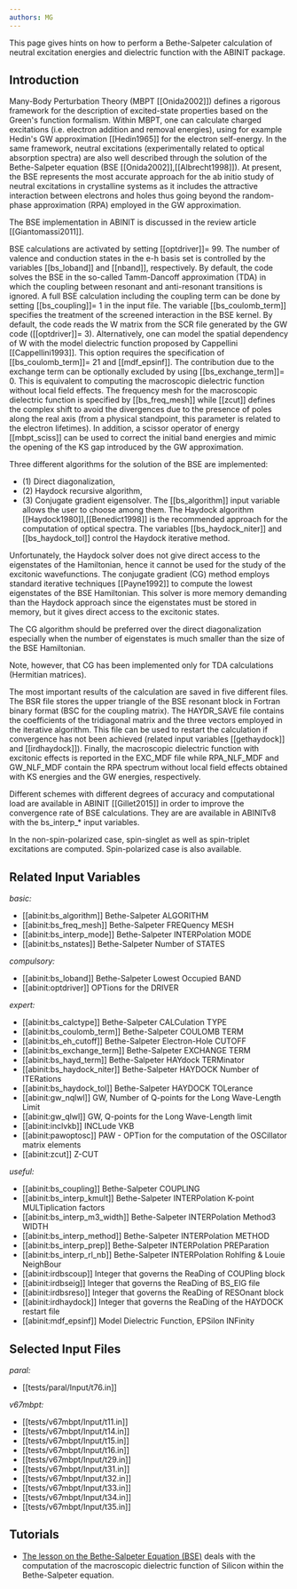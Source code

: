 ```yaml
---
authors: MG
---
```

<!--
This file is automatically generated by mksite.py. All changes will be lost.
Change the input yaml files or the python code
-->

This page gives hints on how to perform a Bethe-Salpeter calculation of neutral excitation energies and
dielectric function with the ABINIT package.

## Introduction

Many-Body Perturbation Theory (MBPT [[Onida2002]]) defines a rigorous
framework for the description of excited-state properties based on the Green's
function formalism. Within MBPT, one can calculate charged excitations (i.e.
electron addition and removal energies), using for example Hedin's GW
approximation [[Hedin1965]] for the electron self-energy. In the same
framework, neutral excitations (experimentally related to optical absorption
spectra) are also well described through the solution of the Bethe-Salpeter
equation (BSE [[Onida2002]],[[Albrecht1998]]). At present, the BSE represents
the most accurate approach for the ab initio study of neutral excitations in
crystalline systems as it includes the attractive interaction between
electrons and holes thus going beyond the random-phase approximation (RPA)
employed in the GW approximation.

The BSE implementation in ABINIT is discussed in the review article
[[Giantomassi2011]].

BSE calculations are activated by setting [[optdriver]]= 99. The number of
valence and conduction states in the e-h basis set is controlled by the
variables [[bs_loband]] and [[nband]], respectively. By default, the code
solves the BSE in the so-called Tamm-Dancoff approximation (TDA) in which the
coupling between resonant and anti-resonant transitions is ignored. A full BSE
calculation including the coupling term can be done by setting
[[bs_coupling]]= 1 in the input file. The variable [[bs_coulomb_term]]
specifies the treatment of the screened interaction in the BSE kernel. By
default, the code reads the W matrix from the SCR file generated by the GW
code ([[optdriver]]= 3). Alternatively, one can model the spatial dependency
of W with the model dielectric function proposed by Cappellini
[[Cappellini1993]]. This option requires the specification of
[[bs_coulomb_term]]= 21 and [[mdf_epsinf]]. The contribution due to the
exchange term can be optionally excluded by using [[bs_exchange_term]]= 0.
This is equivalent to computing the macroscopic dielectric function without
local field effects. The frequency mesh for the macroscopic dielectric
function is specified by [[bs_freq_mesh]] while [[zcut]] defines the complex
shift to avoid the divergences due to the presence of poles along the real
axis (from a physical standpoint, this parameter is related to the electron
lifetimes). In addition, a scissor operator of energy [[mbpt_sciss]] can be
used to correct the initial band energies and mimic the opening of the KS gap
introduced by the GW approximation.

Three different algorithms for the solution of the BSE are implemented:

* (1) Direct diagonalization,
* (2) Haydock recursive algorithm,
* (3) Conjugate gradient eigensolver.
The [[bs_algorithm]] input variable allows the user to choose among them. The
Haydock algorithm [[Haydock1980]],[[Benedict1998]] is the recommended approach
for the computation of optical spectra. The variables [[bs_haydock_niter]] and
[[bs_haydock_tol]] control the Haydock iterative method.

Unfortunately, the Haydock solver does not give direct access to the
eigenstates of the Hamiltonian, hence it cannot be used for the study of the
excitonic wavefunctions. The conjugate gradient (CG) method employs standard
iterative techniques [[Payne1992]] to compute the lowest eigenstates of the
BSE Hamiltonian. This solver is more memory demanding than the Haydock
approach since the eigenstates must be stored in memory, but it gives direct
access to the excitonic states.

The CG algorithm should be preferred over the direct diagonalization
especially when the number of eigenstates is much smaller than the size of the
BSE Hamiltonian.

Note, however, that CG has been implemented only for TDA calculations
(Hermitian matrices).

The most important results of the calculation are saved in five different
files. The BSR file stores the upper triangle of the BSE resonant block in
Fortran binary format (BSC for the coupling matrix). The HAYDR_SAVE file
contains the coefficients of the tridiagonal matrix and the three vectors
employed in the iterative algorithm. This file can be used to restart the
calculation if convergence has not been achieved (related input variables
[[gethaydock]] and [[irdhaydock]]). Finally, the macroscopic dielectric
function with excitonic effects is reported in the EXC_MDF file while
RPA_NLF_MDF and GW_NLF_MDF contain the RPA spectrum without local field
effects obtained with KS energies and the GW energies, respectively.

Different schemes with different degrees of accuracy and computational load
are available in ABINIT [[Gillet2015]] in order to improve the convergence
rate of BSE calculations. They are are available in ABINITv8 with the
bs_interp_* input variables.

In the non-spin-polarized case, spin-singlet as well as spin-triplet
excitations are computed. Spin-polarized case is also available.



## Related Input Variables

*basic:*

- [[abinit:bs_algorithm]]  Bethe-Salpeter ALGORITHM
- [[abinit:bs_freq_mesh]]  Bethe-Salpeter FREQuency MESH
- [[abinit:bs_interp_mode]]  Bethe-Salpeter INTERPolation MODE
- [[abinit:bs_nstates]]  Bethe-Salpeter Number of STATES
 
*compulsory:*

- [[abinit:bs_loband]]  Bethe-Salpeter Lowest Occupied BAND
- [[abinit:optdriver]]  OPTions for the DRIVER
 
*expert:*

- [[abinit:bs_calctype]]  Bethe-Salpeter CALCulation TYPE
- [[abinit:bs_coulomb_term]]  Bethe-Salpeter COULOMB TERM
- [[abinit:bs_eh_cutoff]]  Bethe-Salpeter Electron-Hole CUTOFF
- [[abinit:bs_exchange_term]]  Bethe-Salpeter EXCHANGE TERM
- [[abinit:bs_hayd_term]]  Bethe-Salpeter HAYdock TERMinator
- [[abinit:bs_haydock_niter]]  Bethe-Salpeter HAYDOCK Number of ITERations
- [[abinit:bs_haydock_tol]]  Bethe-Salpeter HAYDOCK TOLerance
- [[abinit:gw_nqlwl]]  GW, Number of Q-points for the Long Wave-Length Limit
- [[abinit:gw_qlwl]]  GW, Q-points for the Long Wave-Length limit
- [[abinit:inclvkb]]  INCLude VKB
- [[abinit:pawoptosc]]  PAW - OPTion for the computation of the OSCillator matrix elements
- [[abinit:zcut]]  Z-CUT
 
*useful:*

- [[abinit:bs_coupling]]  Bethe-Salpeter COUPLING
- [[abinit:bs_interp_kmult]]  Bethe-Salpeter INTERPolation K-point MULTiplication factors
- [[abinit:bs_interp_m3_width]]  Bethe-Salpeter INTERPolation Method3 WIDTH
- [[abinit:bs_interp_method]]  Bethe-Salpeter INTERPolation METHOD
- [[abinit:bs_interp_prep]]  Bethe-Salpeter INTERPolation PREParation
- [[abinit:bs_interp_rl_nb]]  Bethe-Salpeter INTERPolation Rohlfing & Louie NeighBour
- [[abinit:irdbscoup]]  Integer that governs the ReaDing of COUPling block
- [[abinit:irdbseig]]  Integer that governs the ReaDing of BS_EIG file
- [[abinit:irdbsreso]]  Integer that governs the ReaDing of RESOnant block
- [[abinit:irdhaydock]]  Integer that governs the ReaDing of the HAYDOCK restart file
- [[abinit:mdf_epsinf]]  Model Dielectric Function, EPSilon INFinity
 

## Selected Input Files

*paral:*

- [[tests/paral/Input/t76.in]]
 
*v67mbpt:*

- [[tests/v67mbpt/Input/t11.in]]
- [[tests/v67mbpt/Input/t14.in]]
- [[tests/v67mbpt/Input/t15.in]]
- [[tests/v67mbpt/Input/t16.in]]
- [[tests/v67mbpt/Input/t29.in]]
- [[tests/v67mbpt/Input/t31.in]]
- [[tests/v67mbpt/Input/t32.in]]
- [[tests/v67mbpt/Input/t33.in]]
- [[tests/v67mbpt/Input/t34.in]]
- [[tests/v67mbpt/Input/t35.in]]
 

## Tutorials

* [The lesson on the Bethe-Salpeter Equation (BSE)](../../tutorial/generated_files/lesson_bse.html) deals with the computation of the macroscopic dielectric function of Silicon within the Bethe-Salpeter equation. 

